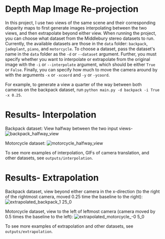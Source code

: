 # Depth Map Image Re-projection
In this project, I use two views of the same scene and their corresponding disparity maps to 
first generate images interpolating between the two views, and then extrapolate beyond either 
view. When running the project, you can choose what dataset from the Middlebury stereo datasets
to run. Currently, the available datasets are those in the ```data``` folder: ```backpack```, ```jadeplant```, ```piano```, 
and ```motorcycle```. To choose a dataset, pass the dataset's name in the ```data``` folder 
as the ```-d``` or ```--dataset``` argument. Further, you must specify whether you want to interpolate or extrapolate 
from the original image with the ```-i``` or ```--interpolate``` argument, which should be either ```True``` or
```False```. Finally, you can specify how much to move the camera around by with the arguments ```-x``` or ```-xcoord``` and 
```-y``` or ```-ycoord```.

For example, to generate a view a quarter of the way between both cameras on the backpack dataset,
run ```python main.py -d backpack -i True -x 0.25```.

# Results- Interpolation
Backpack dataset: 
View halfway between the two input views-
![backpack_halfway_view](https://github.com/user-attachments/assets/9c80fb2e-afee-40d8-b4f9-ee108a0ca0f1)

Motorcycle dataset:
![motorcycle_halfway_view](https://github.com/user-attachments/assets/df238cbf-520b-45f0-9712-fb8e68445921)

To see more examples of interpolation, GIFs of camera translation, and other datasets, see ```outputs/interpolation```.

# Results- Extrapolation 
Backpack dataset, view beyond either camera in the x-direction (to the right of the rightmost camera, moved 0.25 time the baseline to the right): 
![extrapolated_backpack_1 25_0](https://github.com/user-attachments/assets/53ebd884-d2ab-4bc3-bd92-ae4ac8597575)

Motorcycle dataset, view to the left of leftmost camera (camera moved by 0.5 times the baseline to the left):
![extrapolated_motorcycle_-0 5_0](https://github.com/user-attachments/assets/b6006a0f-d0c6-4887-9a67-5dff60f5c2a9)

To see more examples of extrapolation and other datasets, see ```outputs/extrapolation```.
